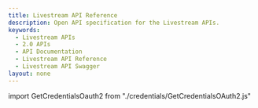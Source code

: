 ```yaml
---
title: Livestream API Reference
description: Open API specification for the Livestream APIs.
keywords:
  - Livestream APIs
  - 2.0 APIs
  - API Documentation
  - Livestream API Reference
  - Livestream API Swagger
layout: none
---
```

import GetCredentialsOauth2 from "./credentials/GetCredentialsOAuth2.js"

<GetCredentialsOauth2 />

<RedoclyAPIBlock src="/analytics-2.0-apis/livestream.json" scrollYOffset={64}/>

